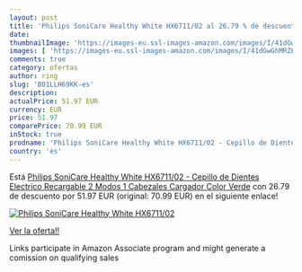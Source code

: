 ```yaml
---
layout: post
title: 'Philips SoniCare Healthy White HX6711/02 al 26.79 % de descuento'
date: 
thumbnailImage: 'https://images-eu.ssl-images-amazon.com/images/I/41dGwGhMRZL._SL200_.jpg'
images: [ 'https://images-eu.ssl-images-amazon.com/images/I/41dGwGhMRZL._SL200_.jpg' ]
comments: true
category: ofertas
author: ring
slug: 'B01LLH69KK-es'
description:
actualPrice: 51.97 EUR
currency: EUR
price: 51.97
comparePrice: 70.99 EUR
inStock: true
prodname: 'Philips SoniCare Healthy White HX6711/02 - Cepillo de Dientes Electrico Recargable  2 Modos  1 Cabezales  Cargador  Color Verde'
country: 'es'
---
```


Está [Philips SoniCare Healthy White HX6711/02 - Cepillo de Dientes Electrico Recargable  2 Modos  1 Cabezales  Cargador  Color Verde](https://www.amazon.es/dp/B01LLH69KK/?tag=tolees-21) con 26.79 de descuento por 51.97 EUR (original: 70.99 EUR) en el siguiente enlace!

[![Philips SoniCare Healthy White HX6711/02](https://images-eu.ssl-images-amazon.com/images/I/41dGwGhMRZL._SL200_.jpg)](https://www.amazon.es/dp/B01LLH69KK/?tag=tolees-21)

[Ver la oferta!!](https://www.amazon.es/dp/B01LLH69KK/?tag=tolees-21)

Links participate in Amazon Associate program and might generate a comission on qualifying sales


